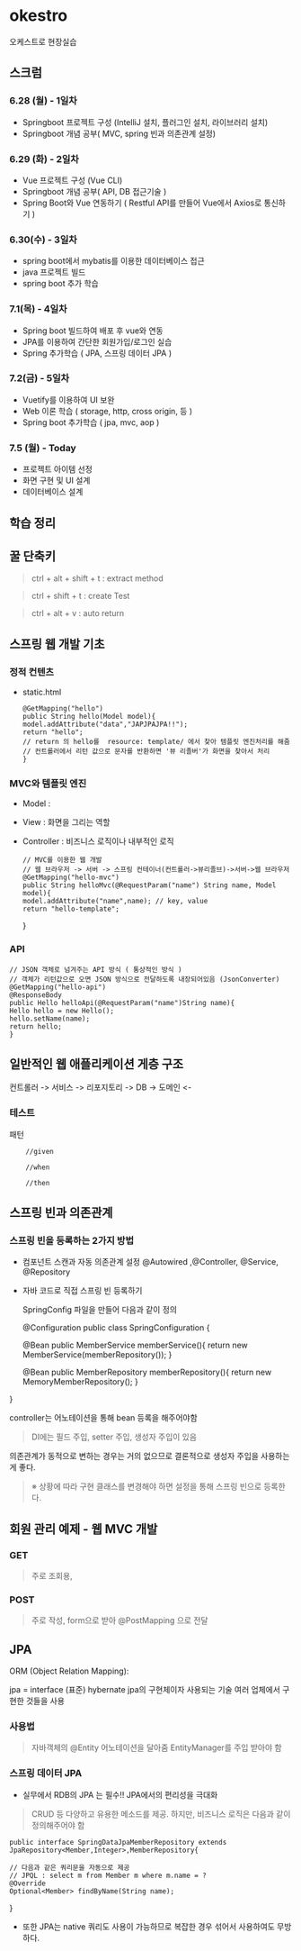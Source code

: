 # okestro
오케스트로 현장실습 

## 스크럼 


### 6.28 (월) - 1일차
- Springboot 프로젝트 구성 (IntelliJ 설치, 플러그인 설치, 라이브러리 설치)
- Springboot 개념 공부( MVC, spring 빈과 의존관계 설정) 

### 6.29 (화) - 2일차 
- Vue 프로젝트 구성 (Vue CLI)
- Springboot 개념 공부( API, DB 접근기술 ) 
- Spring Boot와 Vue 연동하기 
  ( Restful API를 만들어 Vue에서 Axios로 통신하기 )

### 6.30(수) - 3일차
-  spring boot에서 mybatis를 이용한  데이터베이스 접근
-  java 프로젝트 빌드 
-  spring boot 추가 학습 


### 7.1(목) - 4일차
- Spring boot 빌드하여 배포 후 vue와 연동
- JPA를 이용하여 간단한 회원가입/로그인 실습
- Spring 추가학습
  ( JPA, 스프링 데이터 JPA )

### 7.2(금) - 5일차
- Vuetify를 이용하여  UI 보완
- Web 이론 학습
  ( storage, http, cross origin, 등 )
- Spring boot 추가학습
  ( jpa, mvc, aop )

### 7.5 (월) - Today 
- 프로젝트 아이템 선정
- 화면 구현 및 UI 설계 
- 데이터베이스 설계 

<!-- <details>
<summary>6.29 (화) - 2일차</summary>
<div markdown="1">       
  {토글리스트의 content}
</div>
</details> -->




##  학습 정리 



## 꿀 단축키

>  ctrl + alt + shift + t  : extract method

>  ctrl + shift + t : create Test

> ctrl + alt + v : auto return

## 스프링 웹 개발 기초
### 정적 컨텐츠
- static.html

      @GetMapping("hello")
      public String hello(Model model){
      model.addAttribute("data","JAPJPAJPA!!");
      return "hello";
      // return 의 hello를  resource: template/ 에서 찾아 템플릿 엔진처리를 해줌
      // 컨트롤러에서 리턴 값으로 문자를 반환하면 '뷰 리졸버'가 화면을 찾아서 처리
      }

### MVC와 템플릿 엔진
- Model
  :
- View
  : 화면을 그리는 역할
- Controller
  : 비즈니스 로직이나 내부적인 로직

      // MVC를 이용한 웹 개발
      // 웹 브라우저 -> 서버 -> 스프링 컨테이너(컨트롤러->뷰리졸브)->서버->웹 브라우저
      @GetMapping("hello-mvc")
      public String helloMvc(@RequestParam("name") String name, Model model){
      model.addAttribute("name",name); // key, value
      return "hello-template";
  }
### API

    // JSON 객체로 넘겨주는 API 방식 ( 통상적인 방식 )
    // 객체가 리턴값으로 오면 JSON 방식으로 전달하도록 내장되어있음 (JsonConverter)
    @GetMapping("hello-api")
    @ResponseBody
    public Hello helloApi(@RequestParam("name")String name){
    Hello hello = new Hello();
    hello.setName(name);
    return hello;
    }


## 일반적인 웹 애플리케이션 게층 구조

컨트롤러 -> 서비스 -> 리포지토리 -> DB
-> 도메인 <-


### 테스트

패턴

        //given

        //when
        
        //then


## 스프링 빈과 의존관계

### 스프링 빈을 등록하는 2가지 방법
- 컴포넌트 스캔과 자동 의존관계 설정
  @Autowired ,@Controller, @Service, @Repository

- 자바 코드로 직접 스프링 빈 등록하기

  SpringConfig 파일을 만들어 다음과 같이 정의


    @Configuration
    public class SpringConfiguration {

    @Bean
    public MemberService memberService(){
        return new MemberService(memberRepository());
    }
    
    @Bean
    public MemberRepository memberRepository(){
        return new MemoryMemberRepository();
    }

}

controller는 어노테이션을 통해 bean 등록을 해주어야함

> DI에는 필드 주입, setter 주입, 생성자 주입이 있음

의존관계가 동적으로 변하는 경우는 거의 없으므로 결론적으로 생성자 주입을 사용하는게 좋다.


> ※ 상황에 따라 구현 클래스를 변경해야 하면 설정을 통해 스프링 빈으로 등록한다.


## 회원 관리 예제 - 웹 MVC 개발

### GET
> 주로 조회용,
### POST
> 주로 작성, form으로 받아 @PostMapping 으로 전달



## JPA
ORM (Object Relation Mapping):

jpa = interface (표준)
hybernate jpa의 구현체이자 사용되는 기술
여러 업체에서 구현한 것들을 사용

### 사용법
> 자바객체의 @Entity 어노테이션을 달아줌
> EntityManager를 주입 받아야 함
>


### 스프링 데이터 JPA
-  실무에서 RDB의 JPA 는 필수!! JPA에서의 편리성을 극대화

> CRUD 등 다양하고 유용한 메소드를 제공.
> 하지만, 비즈니스 로직은 다음과 같이 정의해주어야 함

    public interface SpringDataJpaMemberRepository extends JpaRepository<Member,Integer>,MemberRepository{

    // 다음과 같은 쿼리문을 자동으로 제공 
    // JPQL : select m from Member m where m.name = ?
    @Override
    Optional<Member> findByName(String name);
}

- 또한 JPA는 native 쿼리도 사용이 가능하므로 복잡한 경우 섞어서 사용하여도 무방하다.



 